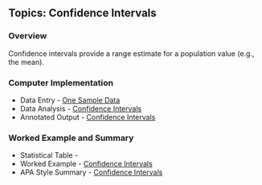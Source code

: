 ## Topics: Confidence Intervals

### Overview

Confidence intervals provide a range estimate for a population value (e.g., the mean). 

### Computer Implementation

- Data Entry - [One Sample Data](../jamovi/data-entry/onesampledata.md)
- Data Analysis - [Confidence Intervals](../jamovi/data-analysis/intervals.md)
- Annotated Output - [Confidence Intervals](../jamovi/annotated-output/intervals.md)

### Worked Example and Summary

- Statistical Table - [](../Calculations/statistical-tables/t.md)
- Worked Example - [Confidence Intervals](../Calculations/worked-examples/intervals.md)
- APA Style Summary - [Confidence Intervals](../Summaries/summarized-examples/intervals.md)
